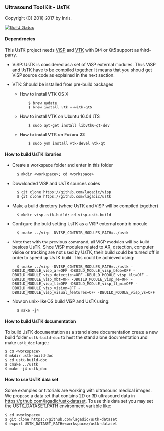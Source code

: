### Ultrasound Tool Kit - UsTK

Copyright (C) 201§-2017 by Inria.

[![Build Status](https://travis-ci.org/lagadic/ustk.png)](https://travis-ci.org/lagadic/ustk)

#### Dependencies

This UsTK project needs [ViSP](https://visp.inria.fr) and [VTK](http://www.vtk.org/) with Qt4 or Qt5 support as third-party.

- ViSP: UsTK is considered as a set of ViSP external modules. Thus ViSP and UsTK have to be compiled together. It means that you should get ViSP source code as explained in the next section.

- VTK: Should be installed from pre-build packages


  - How to install VTK OS X

			$ brew update
			$ brew install vtk —-with-qt5
		
  - How to install VTK on Ubuntu 16.04 LTS
  
			$ sudo apt-get install libvtk6-qt-dev
			
  - How to install VTK on Fedora 23

			$ sudo yum install vtk-devel vtk-qt
 		 

#### How to build UsTK libraries

- Create a workspace folder and enter in this folder

		$ mkdir <workspace>; cd <workspace>

- Downloaded ViSP and UsTK sources codes

		$ git clone https://github.com/lagadic/visp
		$ git clone https://github.com/lagadic/ustk
		
- Make a build directory (where UsTK and ViSP will be compiled together)
 		
		$ mkdir visp-ustk-build; cd visp-ustk-build
		
- Configure the build setting UsTK as a ViSP external contrib module

		$ cmake ../visp -DVISP_CONTRIB_MODULES_PATH=../ustk
		
- Note that with the previous command, all ViSP modules will be build besides UsTK. Since ViSP modules related to AR, detection, computer vision or tracking are not used by UsTK, their build could be turned off in order to speed up UsTK build. This could be achieved using:
 
		$ cmake ../visp -DVISP_CONTRIB_MODULES_PATH=../ustk -DBUILD_MODULE_visp_ar=OFF -DBUILD_MODULE_visp_blob=OFF -DBUILD_MODULE_visp_detection=OFF -DBUILD_MODULE_visp_klt=OFF -DBUILD_MODULE_visp_mbt=OFF -DBUILD_MODULE_visp_me=OFF -DBUILD_MODULE_visp_tt=OFF -DBUILD_MODULE_visp_tt_mi=OFF -DBUILD_MODULE_visp_vision=OFF -DBUILD_MODULE_visp_visual_features=OFF -DBUILD_MODULE_visp_vs=OFF   
		
- Now on unix-like OS build ViSP and UsTK using:

		$ make -j4

#### How to build UsTK documentation
 
To build UsTK documentation as a stand alone documentation create a new build folder `ustk-build-doc` to host the stand alone documentation and make `ustk_doc` target:

	$ cd <workspace>
	$ mkdir ustk-build-doc
	$ cd ustk-build-doc
	$ cmake ../ustk
	$ make -j4 ustk_doc

#### How to use UsTK data set

Some examples or tutorials are working with ultrasound medical images. We propose a data set that contains 2D or 3D ultrasound data in <https://github.com/lagadic/ustk-dataset>. To use this data set you may set the USTK_DATASET_PATH environment variable like:

	$ cd <workspace>
	$ git clone https://github.com/lagadic/ustk-dataset
	$ export USTK_DATASET_PATH=<workspace>/ustk-dataset




